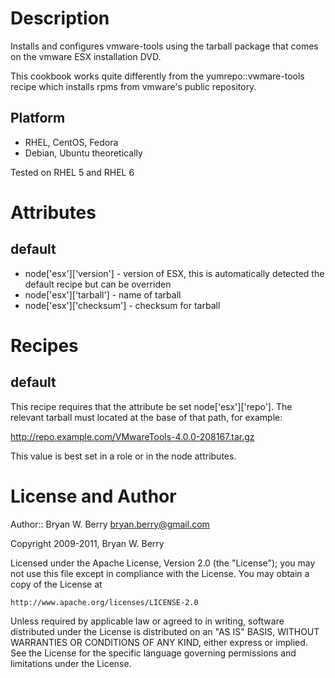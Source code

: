 Description
===========

Installs and configures vmware-tools using the tarball package that
comes on the vmware ESX installation DVD. 

This cookbook works quite differently from the yumrepo::vwmare-tools
recipe which installs rpms from vmware's public repository. 


Platform
--------

* RHEL, CentOS, Fedora
* Debian, Ubuntu theoretically

Tested on RHEL 5 and RHEL 6


Attributes
==========

default
-------

* node['esx']['version'] - version of ESX, this is automatically
detected the default recipe but can be overriden
* node['esx']['tarball'] - name of tarball
* node['esx']['checksum'] - checksum for tarball


Recipes
=======

default
-------

This recipe requires that the attribute be set
node['esx']['repo']. The relevant tarball must located at the
base of that path, for example:

http://repo.example.com/VMwareTools-4.0.0-208167.tar.gz

This value is best set in a role or in the node attributes.


License and Author
==================

Author:: Bryan W. Berry <bryan.berry@gmail.com>

Copyright 2009-2011, Bryan W. Berry

Licensed under the Apache License, Version 2.0 (the "License");
you may not use this file except in compliance with the License.
You may obtain a copy of the License at

    http://www.apache.org/licenses/LICENSE-2.0

Unless required by applicable law or agreed to in writing, software
distributed under the License is distributed on an "AS IS" BASIS,
WITHOUT WARRANTIES OR CONDITIONS OF ANY KIND, either express or implied.
See the License for the specific language governing permissions and
limitations under the License.


